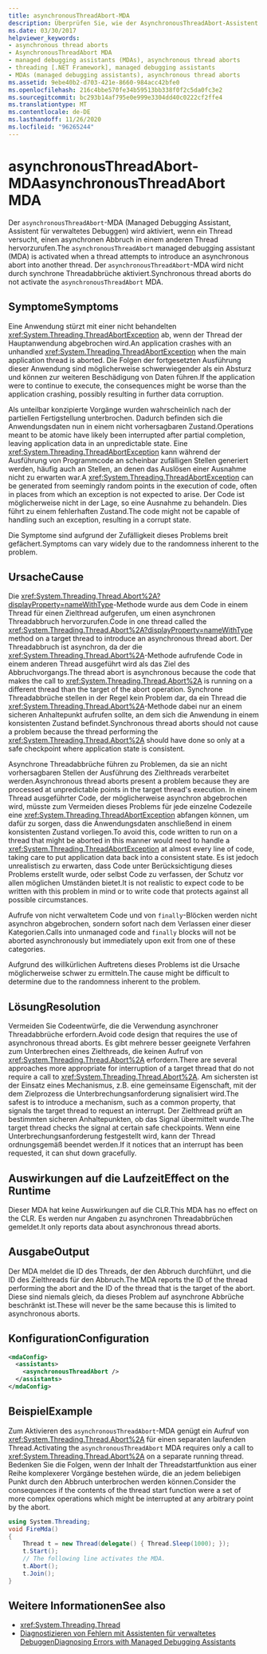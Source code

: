 ```yaml
---
title: asynchronousThreadAbort-MDA
description: Überprüfen Sie, wie der AsynchronousThreadAbort-Assistent für verwaltetes Debuggen (MDA) aktiviert wird, wenn ein Thread versucht, einen asynchronen Abbruch in einen anderen Thread einzufügen.
ms.date: 03/30/2017
helpviewer_keywords:
- asynchronous thread aborts
- AsynchronousThreadAbort MDA
- managed debugging assistants (MDAs), asynchronous thread aborts
- threading [.NET Framework], managed debugging assistants
- MDAs (managed debugging assistants), asynchronous thread aborts
ms.assetid: 9ebe40b2-d703-421e-8660-984acc42bfe0
ms.openlocfilehash: 216c4bbe570fe34b59513bb338f0f2c5da0fc3e2
ms.sourcegitcommit: bc293b14af795e0e999e3304dd40c0222cf2ffe4
ms.translationtype: MT
ms.contentlocale: de-DE
ms.lasthandoff: 11/26/2020
ms.locfileid: "96265244"
---
```

# <a name="asynchronousthreadabort-mda"></a><span data-ttu-id="b597f-103">asynchronousThreadAbort-MDA</span><span class="sxs-lookup"><span data-stu-id="b597f-103">asynchronousThreadAbort MDA</span></span>

<span data-ttu-id="b597f-104">Der `asynchronousThreadAbort`-MDA (Managed Debugging Assistant, Assistent für verwaltetes Debuggen) wird aktiviert, wenn ein Thread versucht, einen asynchronen Abbruch in einem anderen Thread hervorzurufen.</span><span class="sxs-lookup"><span data-stu-id="b597f-104">The `asynchronousThreadAbort` managed debugging assistant (MDA) is activated when a thread attempts to introduce an asynchronous abort into another thread.</span></span> <span data-ttu-id="b597f-105">Der `asynchronousThreadAbort`-MDA wird nicht durch synchrone Threadabbrüche aktiviert.</span><span class="sxs-lookup"><span data-stu-id="b597f-105">Synchronous thread aborts do not activate the `asynchronousThreadAbort` MDA.</span></span>

## <a name="symptoms"></a><span data-ttu-id="b597f-106">Symptome</span><span class="sxs-lookup"><span data-stu-id="b597f-106">Symptoms</span></span>

 <span data-ttu-id="b597f-107">Eine Anwendung stürzt mit einer nicht behandelten <xref:System.Threading.ThreadAbortException> ab, wenn der Thread der Hauptanwendung abgebrochen wird.</span><span class="sxs-lookup"><span data-stu-id="b597f-107">An application crashes with an unhandled <xref:System.Threading.ThreadAbortException> when the main application thread is aborted.</span></span> <span data-ttu-id="b597f-108">Die Folgen der fortgesetzten Ausführung dieser Anwendung sind möglicherweise schwerwiegender als ein Absturz und können zur weiteren Beschädigung von Daten führen.</span><span class="sxs-lookup"><span data-stu-id="b597f-108">If the application were to continue to execute, the consequences might be worse than the application crashing, possibly resulting in further data corruption.</span></span>

 <span data-ttu-id="b597f-109">Als unteilbar konzipierte Vorgänge wurden wahrscheinlich nach der partiellen Fertigstellung unterbrochen. Dadurch befinden sich die Anwendungsdaten nun in einem nicht vorhersagbaren Zustand.</span><span class="sxs-lookup"><span data-stu-id="b597f-109">Operations meant to be atomic have likely been interrupted after partial completion, leaving application data in an unpredictable state.</span></span> <span data-ttu-id="b597f-110">Eine <xref:System.Threading.ThreadAbortException> kann während der Ausführung von Programmcode an scheinbar zufälligen Stellen generiert werden, häufig auch an Stellen, an denen das Auslösen einer Ausnahme nicht zu erwarten war.</span><span class="sxs-lookup"><span data-stu-id="b597f-110">A <xref:System.Threading.ThreadAbortException> can be generated from seemingly random points in the execution of code, often in places from which an exception is not expected to arise.</span></span> <span data-ttu-id="b597f-111">Der Code ist möglicherweise nicht in der Lage, so eine Ausnahme zu behandeln. Dies führt zu einem fehlerhaften Zustand.</span><span class="sxs-lookup"><span data-stu-id="b597f-111">The code might not be capable of handling such an exception, resulting in a corrupt state.</span></span>

 <span data-ttu-id="b597f-112">Die Symptome sind aufgrund der Zufälligkeit dieses Problems breit gefächert.</span><span class="sxs-lookup"><span data-stu-id="b597f-112">Symptoms can vary widely due to the randomness inherent to the problem.</span></span>

## <a name="cause"></a><span data-ttu-id="b597f-113">Ursache</span><span class="sxs-lookup"><span data-stu-id="b597f-113">Cause</span></span>

 <span data-ttu-id="b597f-114">Die <xref:System.Threading.Thread.Abort%2A?displayProperty=nameWithType>-Methode wurde aus dem Code in einem Thread für einen Zielthread aufgerufen, um einen asynchronen Threadabbruch hervorzurufen.</span><span class="sxs-lookup"><span data-stu-id="b597f-114">Code in one thread called the <xref:System.Threading.Thread.Abort%2A?displayProperty=nameWithType> method on a target thread to introduce an asynchronous thread abort.</span></span> <span data-ttu-id="b597f-115">Der Threadabbruch ist asynchron, da der die <xref:System.Threading.Thread.Abort%2A>-Methode aufrufende Code in einem anderen Thread ausgeführt wird als das Ziel des Abbruchvorgangs.</span><span class="sxs-lookup"><span data-stu-id="b597f-115">The thread abort is asynchronous because the code that makes the call to <xref:System.Threading.Thread.Abort%2A> is running on a different thread than the target of the abort operation.</span></span> <span data-ttu-id="b597f-116">Synchrone Threadabbrüche stellen in der Regel kein Problem dar, da ein Thread die <xref:System.Threading.Thread.Abort%2A>-Methode dabei nur an einem sicheren Anhaltepunkt aufrufen sollte, an dem sich die Anwendung in einem konsistenten Zustand befindet.</span><span class="sxs-lookup"><span data-stu-id="b597f-116">Synchronous thread aborts should not cause a problem because the thread performing the <xref:System.Threading.Thread.Abort%2A> should have done so only at a safe checkpoint where application state is consistent.</span></span>

 <span data-ttu-id="b597f-117">Asynchrone Threadabbrüche führen zu Problemen, da sie an nicht vorhersagbaren Stellen der Ausführung des Zielthreads verarbeitet werden.</span><span class="sxs-lookup"><span data-stu-id="b597f-117">Asynchronous thread aborts present a problem because they are processed at unpredictable points in the target thread's execution.</span></span> <span data-ttu-id="b597f-118">In einem Thread ausgeführter Code, der möglicherweise asynchron abgebrochen wird, müsste zum Vermeiden dieses Problems für jede einzelne Codezeile eine <xref:System.Threading.ThreadAbortException> abfangen können, um dafür zu sorgen, dass die Anwendungsdaten anschließend in einem konsistenten Zustand vorliegen.</span><span class="sxs-lookup"><span data-stu-id="b597f-118">To avoid this, code written to run on a thread that might be aborted in this manner would need to handle a <xref:System.Threading.ThreadAbortException> at almost every line of code, taking care to put application data back into a consistent state.</span></span> <span data-ttu-id="b597f-119">Es ist jedoch unrealistisch zu erwarten, dass Code unter Berücksichtigung dieses Problems erstellt wurde, oder selbst Code zu verfassen, der Schutz vor allen möglichen Umständen bietet.</span><span class="sxs-lookup"><span data-stu-id="b597f-119">It is not realistic to expect code to be written with this problem in mind or to write code that protects against all possible circumstances.</span></span>

 <span data-ttu-id="b597f-120">Aufrufe von nicht verwaltetem Code und von `finally`-Blöcken werden nicht asynchron abgebrochen, sondern sofort nach dem Verlassen einer dieser Kategorien.</span><span class="sxs-lookup"><span data-stu-id="b597f-120">Calls into unmanaged code and `finally` blocks will not be aborted asynchronously but immediately upon exit from one of these categories.</span></span>

 <span data-ttu-id="b597f-121">Aufgrund des willkürlichen Auftretens dieses Problems ist die Ursache möglicherweise schwer zu ermitteln.</span><span class="sxs-lookup"><span data-stu-id="b597f-121">The cause might be difficult to determine due to the randomness inherent to the problem.</span></span>

## <a name="resolution"></a><span data-ttu-id="b597f-122">Lösung</span><span class="sxs-lookup"><span data-stu-id="b597f-122">Resolution</span></span>

 <span data-ttu-id="b597f-123">Vermeiden Sie Codeentwürfe, die die Verwendung asynchroner Threadabbrüche erfordern.</span><span class="sxs-lookup"><span data-stu-id="b597f-123">Avoid code design that requires the use of asynchronous thread aborts.</span></span> <span data-ttu-id="b597f-124">Es gibt mehrere besser geeignete Verfahren zum Unterbrechen eines Zielthreads, die keinen Aufruf von <xref:System.Threading.Thread.Abort%2A> erfordern.</span><span class="sxs-lookup"><span data-stu-id="b597f-124">There are several approaches more appropriate for interruption of a target thread that do not require a call to <xref:System.Threading.Thread.Abort%2A>.</span></span> <span data-ttu-id="b597f-125">Am sichersten ist der Einsatz eines Mechanismus, z.B. eine gemeinsame Eigenschaft, mit der dem Zielprozess die Unterbrechungsanforderung signalisiert wird.</span><span class="sxs-lookup"><span data-stu-id="b597f-125">The safest is to introduce a mechanism, such as a common property, that signals the target thread to request an interrupt.</span></span> <span data-ttu-id="b597f-126">Der Zielthread prüft an bestimmten sicheren Anhaltepunkten, ob das Signal übermittelt wurde.</span><span class="sxs-lookup"><span data-stu-id="b597f-126">The target thread checks the signal at certain safe checkpoints.</span></span> <span data-ttu-id="b597f-127">Wenn eine Unterbrechungsanforderung festgestellt wird, kann der Thread ordnungsgemäß beendet werden.</span><span class="sxs-lookup"><span data-stu-id="b597f-127">If it notices that an interrupt has been requested, it can shut down gracefully.</span></span>

## <a name="effect-on-the-runtime"></a><span data-ttu-id="b597f-128">Auswirkungen auf die Laufzeit</span><span class="sxs-lookup"><span data-stu-id="b597f-128">Effect on the Runtime</span></span>

 <span data-ttu-id="b597f-129">Dieser MDA hat keine Auswirkungen auf die CLR.</span><span class="sxs-lookup"><span data-stu-id="b597f-129">This MDA has no effect on the CLR.</span></span> <span data-ttu-id="b597f-130">Es werden nur Angaben zu asynchronen Threadabbrüchen gemeldet.</span><span class="sxs-lookup"><span data-stu-id="b597f-130">It only reports data about asynchronous thread aborts.</span></span>

## <a name="output"></a><span data-ttu-id="b597f-131">Ausgabe</span><span class="sxs-lookup"><span data-stu-id="b597f-131">Output</span></span>

 <span data-ttu-id="b597f-132">Der MDA meldet die ID des Threads, der den Abbruch durchführt, und die ID des Zielthreads für den Abbruch.</span><span class="sxs-lookup"><span data-stu-id="b597f-132">The MDA reports the ID of the thread performing the abort and the ID of the thread that is the target of the abort.</span></span> <span data-ttu-id="b597f-133">Diese sind niemals gleich, da dieses Problem auf asynchrone Abbrüche beschränkt ist.</span><span class="sxs-lookup"><span data-stu-id="b597f-133">These will never be the same because this is limited to asynchronous aborts.</span></span>

## <a name="configuration"></a><span data-ttu-id="b597f-134">Konfiguration</span><span class="sxs-lookup"><span data-stu-id="b597f-134">Configuration</span></span>

```xml
<mdaConfig>
  <assistants>
    <asynchronousThreadAbort />
  </assistants>
</mdaConfig>
```

## <a name="example"></a><span data-ttu-id="b597f-135">Beispiel</span><span class="sxs-lookup"><span data-stu-id="b597f-135">Example</span></span>

 <span data-ttu-id="b597f-136">Zum Aktivieren des `asynchronousThreadAbort`-MDA genügt ein Aufruf von <xref:System.Threading.Thread.Abort%2A> für einen separaten laufenden Thread.</span><span class="sxs-lookup"><span data-stu-id="b597f-136">Activating the `asynchronousThreadAbort` MDA requires only a call to <xref:System.Threading.Thread.Abort%2A> on a separate running thread.</span></span> <span data-ttu-id="b597f-137">Bedenken Sie die Folgen, wenn der Inhalt der Threadstartfunktion aus einer Reihe komplexerer Vorgänge bestehen würde, die an jedem beliebigen Punkt durch den Abbruch unterbrochen werden können.</span><span class="sxs-lookup"><span data-stu-id="b597f-137">Consider the consequences if the contents of the thread start function were a set of more complex operations which might be interrupted at any arbitrary point by the abort.</span></span>

```csharp
using System.Threading;
void FireMda()
{
    Thread t = new Thread(delegate() { Thread.Sleep(1000); });
    t.Start();
    // The following line activates the MDA.
    t.Abort();
    t.Join();
}
```

## <a name="see-also"></a><span data-ttu-id="b597f-138">Weitere Informationen</span><span class="sxs-lookup"><span data-stu-id="b597f-138">See also</span></span>

- <xref:System.Threading.Thread>
- [<span data-ttu-id="b597f-139">Diagnostizieren von Fehlern mit Assistenten für verwaltetes Debuggen</span><span class="sxs-lookup"><span data-stu-id="b597f-139">Diagnosing Errors with Managed Debugging Assistants</span></span>](diagnosing-errors-with-managed-debugging-assistants.md)
